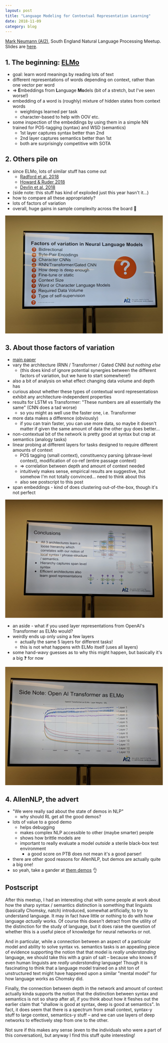 ```yaml
---
layout: post
title: "Language Modeling for Contextual Representation Learning"
date: 2018-11-09
category: blog
---
```


[Mark Neumann (AI2)](http://markneumann.xyz/), South England Natural Language Processing Meetup. Slides are [here](https://drive.google.com/file/d/1ZzIVypQb4cU_LMF-IgjxdVrYwVW2NlT1/view).

## 1. The beginning: [ELMo](https://allennlp.org/elmo)

* goal: learn word meanings by reading lots of text
* different representations of words depending on context, rather than one vector per word
* => **E**mbeddings from **L**anguage **Mo**dels (bit of a stretch, but I've seen worse!)
* embedding of a word is (roughly) mixture of hidden states from context words
    * weightings learned per task
    * character-based to help with OOV etc.
* some inspection of the embeddings by using them in a simple NN trained for POS-tagging (syntax) and WSD (semantics)
    * 1st layer captures syntax better than 2nd
    * 2nd layer captures semantics better than 1st
    * both are surprisingly competitive with SOTA

## 2. Others pile on

* since ELMo, lots of similar stuff has come out
    * [Radford et al. 2018](https://s3-us-west-2.amazonaws.com/openai-assets/research-covers/language-unsupervised/language_understanding_paper.pdf)
    * [Howard & Ruder 2018](https://arxiv.org/pdf/1801.06146.pdf)
    * [Devlin et al. 2018](https://arxiv.org/pdf/1810.04805.pdf)
* (side note: this stuff has kind of exploded just this year hasn't it...)
* how to compare all these appropriately?
* lots of factors of variation
* overall, huge gains in sample complexity across the board :tada:

![variation](/assets/images/2018-11-09/variation.jpg "variation")

## 3. About those factors of variation

* [main paper](https://arxiv.org/pdf/1808.08949.pdf)
* vary the architecture (RNN / Transformer / Gated CNN) *but nothing else*
    * (this does kind of ignore potential synergies between the different factors of variation, but we have to start somewhere!)
* also a bit of analysis on what effect changing data volume and depth has
* curious about whether these types of contextual word representatiosn exhibit any architecture-independent properties
* results for LSTM vs Transformer: "These numbers are all essentially the same" (CNN does a tad worse)
    * so you might as well use the faster one, i.e. Transformer
* more data makes a difference (obviously)
    * if you can train faster, you can use more data, so maybe it doesn't matter if given the same amount of data the other guy does better...
* non-contextual bit of the network is pretty good at syntax but crap at semantics (analogy tasks)
* linear probing at different layers for tasks designed to require different amounts of context
    * POS tagging (small context), constituency parsing (phrase-level context), modification of co-ref (entire passage context)
    * => correlation between depth and amount of context needed
    * intuitively makes sense, empirical results are suggestive, but somehow I'm not totally convinced... need to think about this
    * also see postscript to this post
* span embeddings - kind of does clustering out-of-the-box, though it's not perfect

![conclusions](/assets/images/2018-11-09/conclusions.jpg "conclusions")

* an aside - what if you used layer representations from OpenAI's Transformer as ELMo would?
* weirdly ends up only using a few layers
    * actually the same 5 layers for different tasks!
    * this is not what happens with ELMo itself (uses all layers)
* some hand-wavy guesses as to why this might happen, but basically it's a big :question: for now

![layers](/assets/images/2018-11-09/layers.jpg "layers")

## 4. AllenNLP, the advert

* "We were really sad about the state of demos in NLP"
    * why should RL get all the good demos?
* lots of value to a good demo
    * helps debugging
    * makes complex NLP accessible to other (maybe smarter) people
    * shows how brittle models are
    * important to really evaluate a model *outside* a sterile black-box test environment
        * a good score on PTB does not mean it's a good parser!
* there are other good reasons for AllenNLP, but demos are actually quite a big one!
* so yeah, take a gander at [them demos](http://demo.allennlp.org/) :ok_hand:

## Postscript

After this meetup, I had an interesting chat with some people at work about how the sharp syntax&nbsp;/&nbsp;semantics distinction is something that linguists (basically Chomsky, natch) introduced, somewhat artificially, to try to understand language.  It may in fact have little or nothing to do with how language *actually* works.  Of course this doesn't detract from the utility of the distinction for the study of language, but it does raise the question of whether this is a useful piece of knowledge for neural networks or not.

And in particular, while a connection between an aspect of a particular model and ability to solve syntax vs. semantics tasks is an appealing piece of evidence supporting the notion that that model is *really understanding* language, we should take this with a grain of salt – because who knows if even human linguists are *really understanding* language!  Though it is fascinating to think that a language model trained on a shit ton of unstructured text might have happened upon a similar "mental model" for how language works as Chomsky did.

Finally, the connection between depth in the network and amount of context actually kinda supports the notion that the distinction between syntax and semantics is not so sharp after all, if you think about how it fleshes out the earlier claim that "shallow is good at syntax, deep is good at semantics".  In fact, it does seem that there is a spectrum from small context, syntax-y stuff to large context, semantics-y stuff – and we can use layers of deep networks to effectively step from one to the other.

Not sure if this makes any sense (even to the individuals who were a part of this conversation), but anyway I find this stuff quite interesting!
